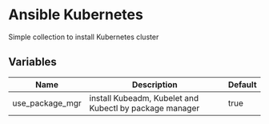 # Ansible Kubernetes
Simple collection to install Kubernetes cluster

## Variables
| Name | Description | Default |
| ---- | ----------- | ------- |
| use_package_mgr | install Kubeadm, Kubelet and Kubectl by package manager | true |